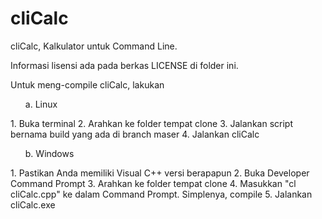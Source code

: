 # cliCalc
cliCalc, Kalkulator untuk Command Line.

Informasi lisensi ada pada berkas LICENSE di folder ini.

Untuk meng-compile cliCalc, lakukan<br/>
<ul>a. Linux</ul>
        1. Buka terminal
        2. Arahkan ke folder tempat clone
        3. Jalankan script bernama build yang ada di branch maser
        4. Jalankan cliCalc
        
<ul>b. Windows</ul>
        1. Pastikan Anda memiliki Visual C++ versi berapapun
        2. Buka Developer Command Prompt
        3. Arahkan ke folder tempat clone
        4. Masukkan "cl cliCalc.cpp" ke dalam Command Prompt. Simplenya, compile
        5. Jalankan cliCalc.exe
